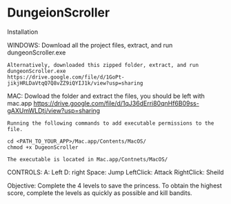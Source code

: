 # DungeionScroller
Installation

WINDOWS:
	Download all the project files, extract, and run dungeonScroller.exe

	Alternatively, downloaded this zipped folder, extract, and run dungeonScroller.exe
	https://drive.google.com/file/d/1GoPt-jikjHRLDaVtqQ7Q8vZZ9iQYIJ1k/view?usp=sharing


MAC:
	Dowload the folder and extract the files, you should be left with mac.app
	https://drive.google.com/file/d/1qJ36dErri80qnHf6B09ss-gAXUmWLDtj/view?usp=sharing

	

	Running the following commands to add executable permissions to the file.
	
	cd <PATH_TO_YOUR_APP>/Mac.app/Contents/MacOS/
	chmod +x DugeonScroller
	
	The executable is located in Mac.app/Contnets/MacOS/
	
CONTROLS:
	A: 						Left
	D: 						right
	Space: 				Jump
	LeftClick: 		Attack
	RightClick:		Sheild
	
Objective:
	Complete the 4 levels to save the princess. To obtain the highest score, complete the levels as quickly as possible and kill bandits. 
	
